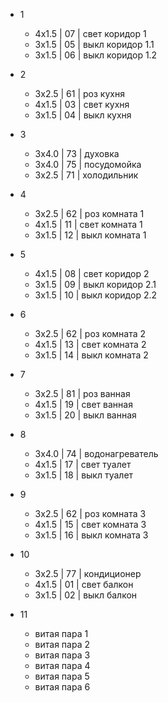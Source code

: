 * 1
  * 4x1.5 | 07 | свет коридор 1
  * 3x1.5 | 05 | выкл коридор 1.1
  * 3x1.5 | 06 | выкл коридор 1.2

* 2
  * 3x2.5 | 61 | роз кухня
  * 4x1.5 | 03 | свет кухня
  * 3x1.5 | 04 | выкл кухня

* 3
  * 3x4.0 | 73 | духовка
  * 3x4.0 | 75 | посудомойка
  * 3x2.5 | 71 | холодильник

* 4
  * 3x2.5 | 62 | роз комната 1
  * 4x1.5 | 11 | свет комната 1
  * 3x1.5 | 12 | выкл комната 1

* 5
  * 4x1.5 | 08 | свет коридор 2
  * 3x1.5 | 09 | выкл коридор 2.1
  * 3x1.5 | 10 | выкл коридор 2.2

* 6
  * 3x2.5 | 62 | роз комната 2
  * 4x1.5 | 13 | свет комната 2
  * 3x1.5 | 14 | выкл комната 2

* 7
  * 3x2.5 | 81 | роз ванная
  * 4x1.5 | 19 | свет ванная
  * 3x1.5 | 20 | выкл ванная

* 8
  * 3x4.0 | 74 | водонагреватель
  * 4x1.5 | 17 | свет туалет
  * 3x1.5 | 18 | выкл туалет

* 9
  * 3x2.5 | 62 | роз комната 3
  * 4x1.5 | 15 | свет комната 3
  * 3x1.5 | 16 | выкл комната 3

* 10
  * 3x2.5 | 77 | кондиционер
  * 4x1.5 | 01 | свет балкон
  * 3x1.5 | 02 | выкл балкон

* 11
  * витая пара 1
  * витая пара 2
  * витая пара 3
  * витая пара 4
  * витая пара 5
  * витая пара 6
